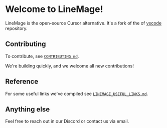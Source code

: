 # Welcome to LineMage!


LineMage is the open-source Cursor alternative. It's a fork of the of [vscode](https://github.com/microsoft/vscode) repository.



## Contributing

To contribute, see [`CONTRIBUTING.md`](https://github.com/linemagedev/linemage/blob/main/CONTRIBUTING.md).

We're building quickly, and we welcome all new contributions!

## Reference
For some useful links we've compiled see [`LINEMAGE_USEFUL_LINKS.md`](https://github.com/linemagedev/linemage/blob/main/LINEMAGE_VSCODE_GUIDE.md).

## Anything else
Feel free to reach out in our Discord or contact us via email.


